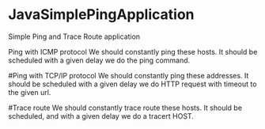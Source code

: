 # JavaSimplePingApplication
Simple Ping and Trace Route application


Ping with ICMP protocol
We should constantly ping these hosts. It should be scheduled with a given delay we do the ping command.

#Ping with TCP/IP protocol
We should constantly ping these addresses. It should be scheduled with a given delay we do HTTP request
with timeout to the given url.

#Trace route
We should constantly trace route these hosts. It should be scheduled, and with a given delay we do a tracert
HOST.
